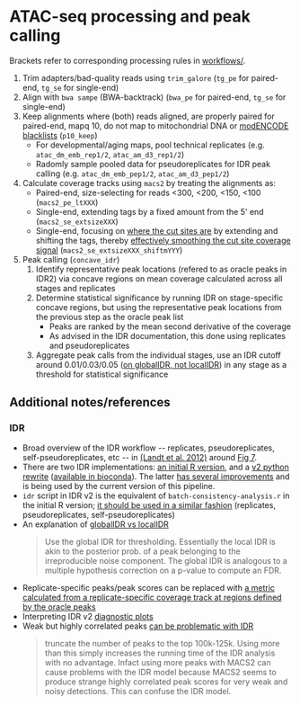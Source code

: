 # ATAC-seq processing and peak calling
Brackets refer to corresponding processing rules in [workflows/](/workflows/).
1. Trim adapters/bad-quality reads using `trim_galore` (`tg_pe` for paired-end, `tg_se` for single-end)
2. Align with `bwa sampe` (BWA-backtrack) (`bwa_pe` for paired-end, `tg_se` for single-end)
3. Keep alignments where (both) reads aligned, are properly paired for paired-end, mapq 10, do not map to mitochondrial DNA or [modENCODE blacklists](https://www.encodeproject.org/comparative/regulation/#Wormset5) (`p10_keep`)
    * For developmental/aging maps, pool technical replicates (e.g. `atac_dm_emb_rep1/2`, `atac_am_d3_rep1/2`)
    * Radomly sample pooled data for pseudoreplicates for IDR peak calling (e.g. `atac_dm_emb_pep1/2`, `atac_am_d3_pep1/2`)
4. Calculate coverage tracks using `macs2` by treating the alignments as:
    * Paired-end, size-selecting for reads <300, <200, <150, <100 (`macs2_pe_ltXXX`)
    * Single-end, extending tags by a fixed amount from the 5' end (`macs2_se_extsizeXXX`)
    * Single-end, focusing on [where the cut sites are](https://github.com/taoliu/MACS/issues/145) by extending and shifting the tags, thereby [effectively smoothing the cut site coverage signal](https://groups.google.com/forum/#!topic/macs-announcement/4OCE59gkpKYs) (`macs2_se_extsizeXXX_shiftmYYY`)
5. Peak calling (`concave_idr`)
    1. Identify representative peak locations (refered to as oracle peaks in IDR2) via concave regions on mean coverage calculated across all stages and replicates
    2. Determine statistical significance by running IDR on stage-specific concave regions, but using the representative peak locations from the previous step as the oracle peak list
        * Peaks are ranked by the mean second derivative of the coverage
        * As advised in the IDR documentation, this done using replicates and pseudoreplicates
    3. Aggregate peak calls from the individual stages, use an IDR cutoff around 0.01/0.03/0.05 ([on globalIDR, not localIDR](https://groups.google.com/forum/#!topic/idr-discuss/FY2K5VKx8AQ)) in any stage as a threshold for statistical significance

## Additional notes/references

### IDR
- Broad overview of the IDR workflow -- replicates, pseudoreplicates, self-pseudoreplicates, etc -- in [(Landt et al. 2012)](https://dx.doi.org/10.1101%2Fgr.136184.111) around [Fig 7](http://genome.cshlp.org/content/22/9/1813/F7.expansion.html).  
- There are two IDR implementations: [an initial R version](https://sites.google.com/site/anshulkundaje/projects/idr), and a [v2 python rewrite](https://github.com/nboley/idr/) ([available in bioconda](https://anaconda.org/bioconda/idr)). The latter [has several improvements](https://groups.google.com/forum/#!topic/idr-discuss/A7PaMnzoFwg) and is being used by the current version of this pipeline.
- `idr` script in IDR v2 is the equivalent of `batch-consistency-analysis.r` in the initial R version; [it should be used in a similar fashion](https://groups.google.com/forum/#!topic/idr-discuss/_a_GKfw7kwM) (replicates, pseudoreplicates, self-pseudoreplicates)
- An explanation of [globalIDR vs localIDR](https://groups.google.com/forum/#!topic/idr-discuss/FY2K5VKx8AQ)
    > Use the global IDR for thresholding. Essentially the local IDR is akin to the posterior prob. of a peak belonging to the irreproducible noise component. The global IDR is analogous to a multiple hypothesis correction on a p-value to compute an FDR.
- Replicate-specific peaks/peak scores can be replaced with [a metric calculated from a replicate-specific coverage track at regions defined by the oracle peaks](https://groups.google.com/forum/#!topic/idr-discuss/HuS9RyLQsi4)
- Interpreting IDR v2 [diagnostic plots](https://groups.google.com/forum/#!topic/idr-discuss/KCUPDALSBmI)
- Weak but highly correlated peaks [can be problematic with IDR](https://sites.google.com/site/anshulkundaje/projects/idr#TOC-CALL-PEAKS-ON-INDIVIDUAL-REPLICATES)
    > truncate the number of peaks to the top 100k-125k. Using more than this simply increases the running time of the IDR analysis with no advantage. Infact using more peaks with MACS2 can cause problems with the IDR model because MACS2 seems to produce strange highly correlated peak scores for very weak and noisy detections. This can confuse the IDR model.
